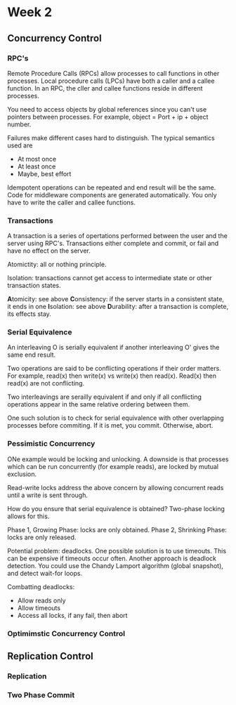 # Week 2

## Concurrency Control

### RPC's

Remote Procedure Calls (RPCs) allow processes to call functions in other processes. Local procedure calls (LPCs) have both a caller and a callee function. In an RPC, the cller and callee functions reside in different processes.

You need to access objects by global references since you can't use pointers between processes. For example, object = Port + ip + object number.

Failures make different cases hard to distinguish. The typical semantics used are

* At most once
* At least once
* Maybe, best effort

Idempotent operations can be repeated and end result will be the same. Code for middleware components are generated automatically. You only have to write the caller and callee functions.

### Transactions

A transaction is a series of opertations performed between the user and the server using RPC's. Transactions either complete and commit, or fail and have no effect on the server.

Atomictity: all or nothing principle.

Isolation: transactions cannot get access to intermediate state or other transaction states.

**A**tomicity: see above
**C**onsistency: if the server starts in a consistent state, it ends in one
**I**solation: see above
**D**urability: after a transaction is complete, its effects stay.

### Serial Equivalence

An interleaving O is serially equivalent if another interleaving O' gives the same end result.

Two operations are said to be conflicting operations if their order matters. For example, read(x) then write(x) vs write(x) then read(x). Read(x) then read(x) are not conflicting. 

Two interleavings are serailly equivalent if and only if all conflicting operations appear in the same relative ordering between them.

One such solution is to check for serial equivalence with other overlapping processes before commiting. If it is met, you commit. Otherwise, abort.

### Pessimistic Concurrency

ONe example would be locking and unlocking. A downside is that processes which can be run concurrently (for example reads), are locked by mutual exclusion.

Read-write locks address the above concern by allowing concurrent reads until a write is sent through.

How do you ensure that serial equivalence is obtained? Two-phase locking allows for this. 

Phase 1, Growing Phase: locks are only obtained.
Phase 2, Shrinking Phase: locks are only released.

Potential problem: deadlocks. One possible solution is to use timeouts. This can be expensive if timeouts occur often. Another approach is deadlock detection. You could use the Chandy Lamport algorithm (global snapshot), and detect wait-for loops.

Combatting deadlocks: 

* Allow reads only
* Allow timeouts
* Access all locks, if any fail, then abort

### Optimimstic Concurrency Control

## Replication Control

### Replication

### Two Phase Commit
